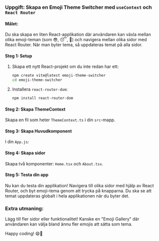 ### Uppgift: Skapa en Emoji Theme Switcher med `useContext` och `React Router`

#### Målet:
Du ska skapa en liten React-applikation där användaren kan växla mellan olika emoji-teman (som 😎, 😴, 🎉) och navigera mellan olika sidor med React Router. När man byter tema, så uppdateras temat på alla sidor.

#### Steg 1: Setup
1. Skapa ett nytt React-projekt om du inte redan har ett:
   ```bash
   npm create vite@latest emoji-theme-switcher
   cd emoji-theme-switcher
   ```
2. Installera `react-router-dom`:
   ```bash
   npm install react-router-dom
   ```

#### Steg 2: Skapa ThemeContext
Skapa en fil som heter `ThemeContext.ts` i din `src`-mapp.

#### Steg 3: Skapa Huvudkomponent
I din `App.js`:

#### Steg 4: Skapa sidor
Skapa två komponenter: `Home.tsx` och `About.tsx`.

#### Steg 5: Testa din app
Nu kan du testa din applikation! Navigera till olika sidor med hjälp av React Router, och byt emoji-tema genom att trycka på knapparna. Du ska se att temat uppdateras globalt i hela applikationen när du byter det.

### Extra utmaning:
Lägg till fler sidor eller funktionalitet! Kanske en "Emoji Gallery" där användaren kan välja bland ännu fler emojis att sätta som tema. 

Happy coding! 😄🎉
